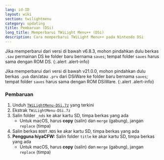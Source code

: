 ```yaml
---
lang: id-ID
layout: wiki
section: twilightmenu
category: updating
title: Pembaruan (DSi)
long_title: Memperbarui TWiLight Menu++ (DSi)
description: Cara memperbarui TWiLight Menu++ pada Nintendo DSi
---
```


Jika memperbarui dari versi di bawah v6.8.3, mohon pindahkan dulu berkas `.sav` permainan DS ke folder baru bernama `saves`; tempat folder `saves` harus sama dengan ROM DS.
{:.alert .alert-info}

Jika memperbarui dari versi di bawah v21.0.0, mohon pindahkan dulu berkas `.pub` dan/atau `.prv` dari DSiWare ke folder baru bernama `saves`; tempat folder `saves` harus sama dengan ROM DSiWare.
{:.alert .alert-info}

### Pembaruan
1. Unduh [`TWiLightMenu-DSi.7z`](https://github.com/DS-Homebrew/TWiLightMenu/releases/latest/download/TWiLightMenu-DSi.7z) yang terkini
1. Ekstrak `TWiLightMenu-DSi.7z`
1. Salin folder `_nds` ke akar kartu SD, timpa berkas yang ada
   - Untuk macOS, harus **copy** (salin) dan `merge` (gabung), jangan `replace` (timpa)
1. Salin berkas `BOOT.NDS` ke akar kartu SD, timpa berkas yang ada
1. **Pengguna hiyaCFW:** Salin folder `title` ke akar kartu SD, timpa berkas yang ada
   - Untuk macOS, harus **copy** (salin) dan `merge` (gabung), jangan `replace` (timpa)
